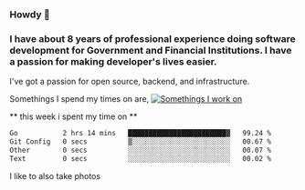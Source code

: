 ###  Howdy 🤠

### I have about 8 years of professional experience doing software development for Government and Financial Institutions. I have a passion for making developer's lives easier.

I've got a passion for open source, backend, and infrastructure.

Somethings I spend my times on are,
[![Somethings I work on](https://skillicons.dev/icons?i=aws,go,py,kubernetes,docker,linux,&perline=3)](https://skillicons.dev)

** this week i spent my time on **
<!--START_SECTION:waka-->

```txt
Go           2 hrs 14 mins   ████████████████████████▓   99.24 %
Git Config   0 secs          ▒░░░░░░░░░░░░░░░░░░░░░░░░   00.67 %
Other        0 secs          ░░░░░░░░░░░░░░░░░░░░░░░░░   00.07 %
Text         0 secs          ░░░░░░░░░░░░░░░░░░░░░░░░░   00.02 %
```

<!--END_SECTION:waka-->

I like to also take photos

